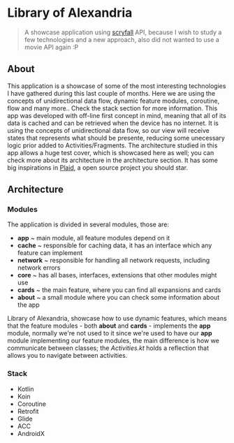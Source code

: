 # Library of Alexandria
> A showcase application using [scryfall](https://scryfall.com/docs/api "scryfall") API, because I wish to study a few technologies and a new approach, also did not wanted to use a movie API again :P 

## About 
This application is a showcase of some of the most interesting technologies I have gathered during this last couple of months. Here we are using the concepts of unidirectional data flow, dynamic feature modules, coroutine, flow and many more.. Check the stack section for more information.
This app was developed with off-line first concept in mind, meaning that all of its data is cached and can be retrieved when the device has no internet.  It is using the concepts of unidirectional data flow, so our view will receive states that represents what should be presente, reducing some unecessary logic prior added to Activities/Fragments. 
The architecture studied in this app allows a huge test cover, which is showcased here as well; you can check more about its architecture in the architecture section.
It has some big inspirations in [Plaid](https://github.com/android/plaid/http:// "Plaid"), a open source project you should star.

## Architecture

### Modules

The application is divided in several modules, those are:
- **app** ~ main module, all feature modules depend on it
- **cache** ~ responsible for caching data, it has an interface which any feature can implement 
- **network** ~ responsible for handling all network requests, including network errors
- **core** ~ has all bases, interfaces, extensions that other modules might use
- **cards** ~ the main feature, where you can find all expansions and cards
- **about** ~ a small module where you can check some information about the app 

Library of Alexandria, showcase how to use dynamic features, which means that the feature modules - both **about** and **cards** - implements the **app** module, normally we're not used to it since we're used to have our **app** module implementing our feature modules, the main difference is how we communicate between classes; the _Activities.kt_ holds a reflection that allows you to navigate between activities.

### Stack
- Kotlin
- Koin
- Coroutine
- Retrofit
- Glide
- ACC
- AndroidX